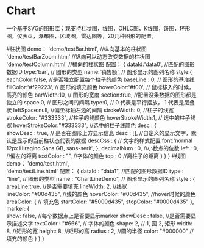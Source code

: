 # Chart
一个基于SVG的图形库；现支持柱状图，线图，OHLC图，K线图，饼图，环形图，仪表盘，瀑布图，区域图，雷达图等，20几种图形的配置。

#柱状图
    demo：  'demo/testBar.html',  //纵向基本的柱状图
        'demo/testBarZoom.html' //纵向可以动态改变数据的柱状图
        'demo/testColumn.html'  //横向的柱状图
    配置：
    {
        dataId:'data0',  //匹配的图形数据ID
        type:'bar',  // 图形的类型
        name:'销售额', // 图形显示的图列名称
        style:{
            eachColor:false, //是否独立配置每个柱子的颜色
            baseLine : 0,  // 图形的基准线
            fillColor:'#f29223', // 图形的填充颜色
            hoverColor:'#f00', // 鼠标移入的时候，高亮的颜色
            barWidth:10, // 图形的宽度
            section:true, //配置没条数据的图形都是独立的
            space:0, // 图形之间的间隔
            type:0, // 0 代表是平行摆放， 1 代表是层叠状
            leftSpace:null, //偏坐标轴左边的间隔
            strokeWidth: 0, //柱子的线宽
            strokeColor: "#333333", //柱子的线颜色
            hoverStrokeWidth:1, // 选中的柱子线宽
            hoverStrokeColor:"#333333", //选中的柱子线颜色
            desc : {  
                showDesc : true, // 是否在图形上方显示信息
                desc : [], //自定义的显示文字，默认是显示的当前柱状态代表的数据
                descCss : {  // 文字的样式配置
                    font:'normal 12px Hiragino Sans GB, sans-serif',
                },
                decimalNum : 0,  //小数点的位数
                left : 0,  //偏左的距离
                textColor : "",  //字体的颜色
                top : 0  //离柱子的距离
            }
        }
    }
#线图
    demo：  'demo/test.html',  
        'demo/testLine.html'
    配置：
    {
        dataId : "data1", //匹配的图形数据ID
        type : "line", // 图形的类型
        name : "ChartLineDemo", // 图形显示的图列名称
        style : {
            areaLine:true,  //是否需要填充
            lineWidth: 2, //线宽			  
            lineColor: "#00d435",  //线的颜色
            hoverColor: "#00d435", //hover时候的颜色
            areaColor: {  // 填充色
                startColor: "#5000d435",
                stopColor: "#0000d435"
            },
            marker: {  
                show: false,  //每个数据点上是否要显示marker
                showDesc : false,  //是否需要显示描述文字
                textColor : "#666",  // 字体的颜色
                shape: 2, // 1, 圆  2, 矩形
                width: 8, //矩形的宽
                height: 8, //矩形的高
                radius : 2, //圆的半径
                color: "#000000" //填充的颜色
            }
        }
    }
